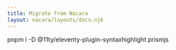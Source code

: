 ```yaml
---
title: Migrate from Nacara
layout: nacara/layouts/docs.njk
---
```



pnpm i -D @11ty/eleventy-plugin-syntaxhighlight prismjs
